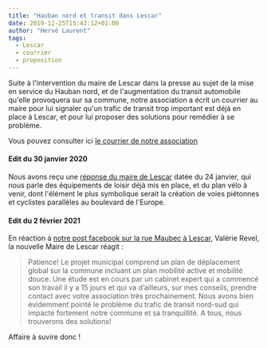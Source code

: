 ```yaml
---
title: "Hauban nord et transit dans Lescar"
date: 2019-12-25T15:43:12+01:00
author: "Hervé Laurent"
tags:
  - Lescar
  - courrier
  - proposition
---
```


Suite à l'intervention du maire de Lescar dans la presse au sujet de la mise en 
service du Hauban nord, et de l'augmentation du transit automobile qu'elle
provoquera sur sa commune, notre association a écrit un courrier au maire
pour lui signaler qu'un trafic de transit trop important est déjà en place à
Lescar, et pour lui proposer des solutions pour remédier à se problème.

Vous pouvez consulter ici [le courrier de notre association][courrier]

#### Edit du 30 janvier 2020

Nous avons reçu une [réponse du maire de Lescar][reponse] datée
du 24 janvier, qui nous parle des équipements de loisir déjà mis en place, et du
plan vélo à venir, dont l'élément le plus symbolique serait la création de voies
piétonnes et cyclistes parallèles au boulevard de l'Europe.

#### Edit du 2 février 2021

En réaction à [notre post facebook sur la rue Maubec à Lescar][facebook], Valérie Revel, la nouvelle Maire de Lescar réagit :

> Patience! Le projet municipal comprend un plan de déplacement global sur la commune incluant un plan mobilité active et mobilité douce. Une étude est en cours par un cabinet expert qui a commencé son travail il y a 15 jours et qui va d’ailleurs, sur mes conseils, prendre contact avec votre association très prochainement. Nous avons bien évidemment pointé le problème du trafic de transit nord-sud qui impacte fortement notre commune et sa tranquillité. A tous, nous trouverons des solutions! 

Affaire à suvire donc !

[courrier]: 2019-12-25-Courrier-Lescar-Hauban-et-Transit.pdf
[reponse]: 2020-01-24-Hauban-Nord-et-Transit-dans-Lescar.pdf
[facebook]: https://www.facebook.com/pauaveloo/posts/4008735279161030/
